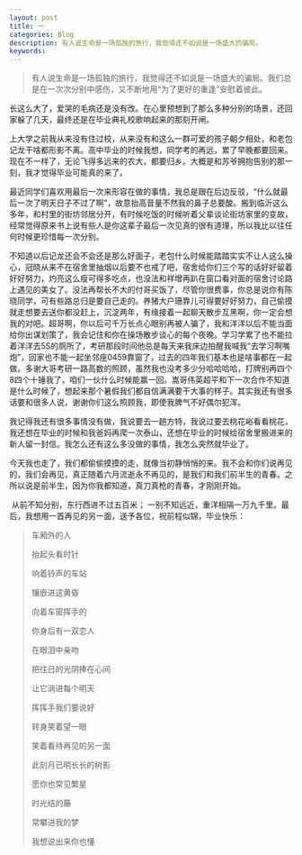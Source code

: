 ```yaml
---
layout: post
title: 一
categories: Blog
description: 有人说生命是一场孤独的旅行，我觉得还不如说是一场盛大的骗局。
keywords: 
---
```



>  有人说生命是一场孤独的旅行，我觉得还不如说是一场盛大的骗局。我们总是在一次次分别中感伤，又不断地用“为了更好的重逢”安慰着彼此。

​	长这么大了，爱哭的毛病还是没有改。在心里预想到了那么多种分别的场景，还回家躲了几天，最终还是在毕业典礼校歌响起来的那刻开闸。

​	上大学之前我从来没有住过校，从来没有和这么一群可爱的孩子朝夕相处，和老包记龙干啥都形影不离。高中毕业的时候我想，同学考的再远，累了早晚都要回来。现在不一样了，无论飞得多远来的农大，都要归乡。大概是和苏爷拥抱告别的那一刻，我才觉得毕业可能真的来了。

​	最近同学们喜欢用最后一次来形容在做的事情，我总是跟在后边反驳，“什么就最后一次了明天日子不过了啊”，故意抬高音量不然我的鼻子总要酸。搬到临沂这么多年，和村里的街坊邻居分开，有时候吃饭的时候听着父辈谈论街坊家里的变故，经常觉得原来书上说有些人是你这辈子最后一次见真的很有道理，所以我比以往任何时候更珍惜每一次分别。

​	不知道以后记龙还会不会还是那么好面子，老包什么时候能踏踏实实不让人这么操心，冠晓从来不在宿舍里抽烟以后要不也戒了吧，宿舍给你们三个写的话好好留着好好努力，灼亮这么瘦可得多吃点，也没法和祥增再趴在窗口看对面的宿舍讨论路上遇见的美女了。没法再帮长不大的付哥买饭了，尽管你很费事，你总是说你有陈晓同学，可有些路总归是要自己走的。养猪大户珊靠儿可得要好好努力，自己偷摸就走想要去送你都没赶上，沉淀两年，有缘接着一起聊天散步互黑啊，你一定会想我的对吧。超哥啊，你以后可千万长点心眼别再被人骗了，我和洋洋以后不能当面给你出谋划策了，我会记住和你在操场散步谈心的每个夜晚。学习学累了也不能拉着洋洋去5S的厕所了，考研那段时间他总是每天来我床边拍醒我喊我“去学习啊嘴炮”，回家也不能一起坐邻座0459靠窗了，过去的四年我们基本也是啥事都在一起做。多谢大哥考研一路高数的照顾，虽然我也没考多少分哈哈哈哈，打牌别再四个8四个十锤我了，咱们一伙什么时候能赢一回。嵩哥伟英超平和下一次合作不知道是什么时候了，想起来那个暑假我们都自信满满要干大事的样子。其实我还有很多话要和很多人说，谢谢你们这么照顾我，即使我脾气不好偶尔犯浑。

​	我记得我还有很多事情没有做，我说要去一趟方特，我说过要去桃花峪看看桃花，我还想在毕业的时候和我爸妈再爬一次泰山，还想在毕业的时候给宿舍里搬进来的新人留一封信。我怎么还有这么多没做的事情，我怎么突然就毕业了。

​	今天我也走了，我们都偷偷摸摸的走，就像当初静悄悄的来。我不会和你们说再见的，我们会再见，真正随着六月流逝永不再见的，是我们和我们前半生的青春。之所以说是前半生，因为你我都知道，真刀真枪的青春，才刚刚开始。

​	从前不知分别，东行西进不过五百米； 一别不知远近，重洋相隔一万九千里。最后，我想用一首再见的另一面，送予各位，祝前程似锦，毕业快乐：

> 车厢外的人
>
> 抬起头看时针
>
> 响着铃声的车站
>
> 镶嵌进这黄昏
>
> 向着车窗挥手的
>
> 你身后有一双恋人
>
> 在眼泪中亲吻
>
> 把往日的光阴捧在心间
>
> 让它淌进每个明天
>
> 挥挥手我们要说好
>
> 转身笑着望一眼
>
> 笑着看待再见的另一面
>
> 此刻月已明长长的树影
>
> 愿你也常见繁星
>
> 时光结的藤
>
> 常攀进我的梦
>
> 我想说出来你也懂